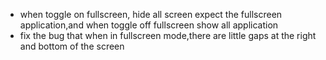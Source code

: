 - when toggle on fullscreen, hide all screen expect the fullscreen application,and when toggle off fullscreen show all application
- fix the bug that when in fullscreen mode,there are little gaps at the right and bottom of the screen 
